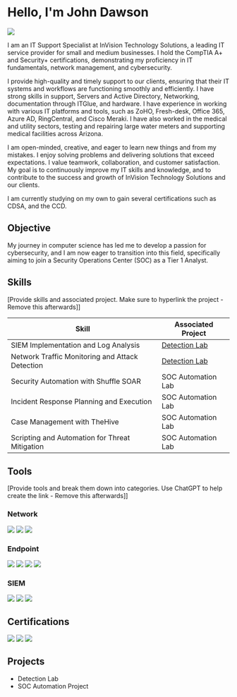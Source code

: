 # Hello, I'm John Dawson
<a href="https://www.linkedin.com/in/john-dawson-627b29214"><img src="https://img.shields.io/badge/-LinkedIn-0072b1?&style=for-the-badge&logo=linkedin&logoColor=white" /></a>

I am an IT Support Specialist at InVision Technology Solutions, a leading IT service provider for small and medium businesses. I hold the CompTIA A+ and Security+ certifications, demonstrating my proficiency in IT fundamentals, network management, and cybersecurity.

I provide high-quality and timely support to our clients, ensuring that their IT systems and workflows are functioning smoothly and efficiently. I have strong skills in support, Servers and Active Directory, Networking, documentation through ITGlue, and hardware. I have experience in working with various IT platforms and tools, such as ZoHO, Fresh-desk, Office 365, Azure AD, RingCentral, and Cisco Meraki. I have also worked in the medical and utility sectors, testing and repairing large water meters and supporting medical facilities across Arizona.

I am open-minded, creative, and eager to learn new things and from my mistakes. I enjoy solving problems and delivering solutions that exceed expectations. I value teamwork, collaboration, and customer satisfaction. My goal is to continuously improve my IT skills and knowledge, and to contribute to the success and growth of InVision Technology Solutions and our clients.

I am currently studying on my own to gain several certifications such as CDSA, and the CCD.

## Objective

My journey in computer science has led me to develop a passion for cybersecurity, and I am now eager to transition into this field, specifically aiming to join a Security Operations Center (SOC) as a Tier 1 Analyst.

## Skills
[Provide skills and associated project. Make sure to hyperlink the project - Remove this afterwards]]

| Skill                                         | Associated Project         |
|-----------------------------------------------|----------------------------|
| SIEM Implementation and Log Analysis          | <a href="https://google.com">Detection Lab</a>|
| Network Traffic Monitoring and Attack Detection | <a href="https://google.com">Detection Lab</a>|
| Security Automation with Shuffle SOAR         | SOC Automation Lab|
| Incident Response Planning and Execution      | SOC Automation Lab|
| Case Management with TheHive                  | SOC Automation Lab|
| Scripting and Automation for Threat Mitigation | SOC Automation Lab|

## Tools
[Provide tools and break them down into categories. Use ChatGPT to help create the link - Remove this afterwards]]

### Network
<div>
    <img src="https://img.shields.io/badge/-Wireshark-1679A7?&style=for-the-badge&logo=Wireshark&logoColor=white" />
    <img src="https://img.shields.io/badge/-Suricata-EF3B2D?&style=for-the-badge&logo=Suricata&logoColor=white" />
    <img src="https://img.shields.io/badge/-Zeek-777BB4?&style=for-the-badge&logo=Zeek&logoColor=white" />
</div>

### Endpoint
<div>
    <img src="https://img.shields.io/badge/-Microsoft_Defender_for_Endpoint-00A4EF?&style=for-the-badge&logo=Microsoft&logoColor=white" />
    <img src="https://img.shields.io/badge/-Velociraptor-4B275F?&style=for-the-badge&logo=Velociraptor&logoColor=white" />
    <img src="https://img.shields.io/badge/-Bitdefender-1844b3?&style=for-the-badge&logo=Bitdefender&logoColor=white" />
    <img src="https://img.shields.io/badge/-Crowdstrike-F1250d?&style=for-the-badge&logo=Crowdstrike&logoColor=white" />
</div>

### SIEM
<div>
    <img src="https://img.shields.io/badge/-Microsoft_Sentinel-0078D4?&style=for-the-badge&logo=Microsoft&logoColor=white" />
    <img src="https://img.shields.io/badge/-Splunk-000000?&style=for-the-badge&logo=Splunk&logoColor=white" />
    <img src="https://img.shields.io/badge/-Elastic-005571?&style=for-the-badge&logo=Elastic&logoColor=white" />
</div>

## Certifications
<div>
<img src="https://img.shields.io/badge/-Security%2B-FF0000?&style=for-the-badge&logo=CompTIA&logoColor=white" />
<img src="https://img.shields.io/badge/-Network%2B-007ACC?&style=for-the-badge&logo=CompTIA&logoColor=white" />
<img src="https://img.shields.io/badge/-A%2B-4D4D4D?&style=for-the-badge&logo=CompTIA&logoColor=white" />

</div>

## Projects
- Detection Lab
- SOC Automation Project
